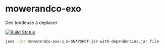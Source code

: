 # mowerandco-exo
Des tondeuse à deplacer

[![Build Status](https://travis-ci.org/sjeandeaux/mowerandco-exo.svg)](https://travis-ci.org/sjeandeaux/mowerandco-exo)

```sh
java -jar mowerandco-exo-1.0-SNAPSHOT-jar-with-dependencies.jar file
```

